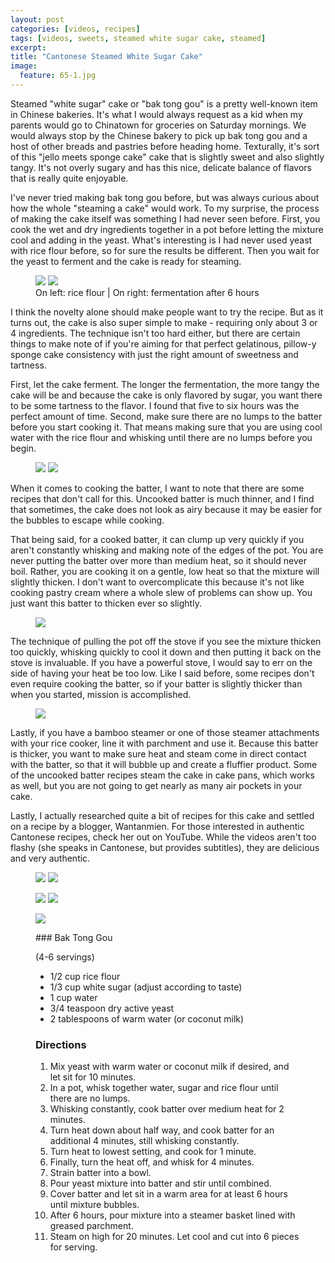 ```yaml
---
layout: post
categories: [videos, recipes]
tags: [videos, sweets, steamed white sugar cake, steamed]
excerpt: 
title: "Cantonese Steamed White Sugar Cake"
image:
  feature: 65-1.jpg
---
```


Steamed "white sugar" cake or "bak tong gou" is a pretty well-known item in Chinese bakeries.  It's what I would always request as a kid when my parents would go to Chinatown for groceries on Saturday mornings.  We would always stop by the Chinese bakery to pick up bak tong gou and a host of other breads and pastries before heading home.  Texturally, it's sort of this "jello meets sponge cake" cake that is slightly sweet and also slightly tangy. It's not overly sugary and has this nice, delicate balance of flavors that is really quite enjoyable.

I've never tried making bak tong gou before, but was always curious about how the whole "steaming a cake" would work.   To my surprise, the process of making the cake itself was something I had never seen before.  First, you cook the wet and dry ingredients together in a pot before letting the mixture cool and adding in the yeast.  What's interesting is I had never used yeast with rice flour before, so for sure the results be different.  Then you wait for the yeast to ferment and the cake is ready for steaming.     

<figure class="half">
<img src="/images/65-2.jpg">
<img src="/images/65-12.jpg">
 <figcaption> On left: rice flour | On right: fermentation after 6 hours </figcaption>
</figure>

I think the novelty alone should make people want to try the recipe.  But as it turns out, the cake is also super simple to make - requiring only about 3 or 4 ingredients.  The technique isn't too hard either, but there are certain things to make note of if you're aiming for that perfect gelatinous, pillow-y sponge cake consistency with just the right amount of sweetness and tartness.

First, let the cake ferment.  The longer the fermentation, the more tangy the cake will be and because the cake is only flavored by sugar, you want there to be some tartness to the flavor.  I found that five to six hours was the perfect amount of time.  Second, make sure there are no lumps to the batter before you start cooking it.  That means making sure that you are using cool water with the rice flour and whisking until there are no lumps before you begin.  

<figure class="half">
<img src="/images/65-5.jpg">
<img src="/images/65-6.jpg">
</figure>

When it comes to cooking the batter, I want to note that there are some recipes that don't call for this.  Uncooked batter is much thinner, and I find that sometimes, the cake does not look as airy because it may be easier for the bubbles to escape while cooking. 

That being said, for a cooked batter, it can clump up very quickly if you aren't constantly whisking and making note of the edges of the pot.  You are never putting the batter over more than medium heat, so it should never boil.  Rather, you are cooking it on a gentle, low heat so that the mixture will slightly thicken.  I don't want to overcomplicate this because it's not like cooking pastry cream where a whole slew of problems can show up.  You just want this batter to thicken ever so slightly.

<figure>
    <img src="/images/65-7.jpg">
</figure>

The technique of pulling the pot off the stove if you see the mixture thicken too quickly, whisking quickly to cool it down and then putting it back on the stove is invaluable.  If you have a powerful stove, I would say to err on the side of having your heat be too low.  Like I said before, some recipes don't even require cooking the batter, so if your batter is slightly thicker than when you started, mission is accomplished. 

<figure>
    <img src="/images/65-11.jpg">
</figure>

Lastly, if you have a bamboo steamer or one of those steamer attachments with your rice cooker, line it with parchment and use it. Because this batter is thicker, you want to make sure heat and steam come in direct contact with the batter, so that it will bubble up and create a fluffier product. Some of the uncooked batter recipes steam the cake in cake pans, which works as well, but you are not going to get nearly as many air pockets in your cake.

Lastly, I actually researched quite a bit of recipes for this cake and settled on a recipe by a blogger, Wantanmien.  For those interested in authentic Cantonese recipes, check her out on YouTube. While the videos aren't too flashy (she speaks in Cantonese, but provides subtitles), they are delicious and very authentic.  

<figure class="half">
<img src="/images/65-4.jpg">
<img src="/images/65-6.jpg">
</figure>

<figure class="half">
<img src="/images/65-13.jpg">
<img src="/images/65-14.jpg">
</figure>

<figure>
    <img src="/images/65-15.jpg">
</figure>


<figure class="ingredients" markdown="1">
### Bak Tong Gou

(4-6 servings)

- 1/2 cup rice flour
- 1/3 cup white sugar (adjust according to taste)
- 1 cup water
- 3/4 teaspoon dry active yeast
- 2 tablespoons of warm water (or coconut milk) 

</figure>
<figure class="directions" markdown="1">

### Directions

1. Mix yeast with warm water or coconut milk if desired, and let sit for 10 minutes.
2. In a pot, whisk together water, sugar and rice flour until there are no lumps. 
3. Whisking constantly, cook batter over medium heat for 2 minutes.  
4. Turn heat down about half way, and cook batter for an additional 4 minutes, still whisking constantly.
5. Turn heat to lowest setting, and cook for 1 minute.
6. Finally, turn the heat off, and whisk for 4 minutes.
7. Strain batter into a bowl.
8. Pour yeast mixture into batter and stir until combined.
9. Cover batter and let sit in a warm area for at least 6 hours until mixture bubbles.
10. After 6 hours, pour mixture into a steamer basket lined with greased parchment.
11. Steam on high for 20 minutes.  Let cool and cut into 6 pieces for serving.

</figure>